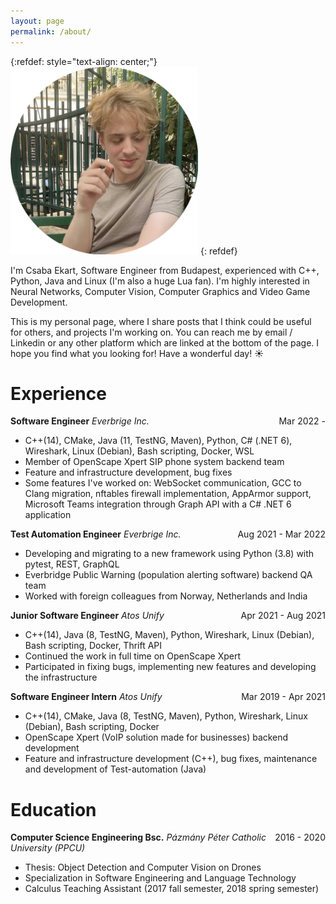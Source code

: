 ```yaml
---
layout: page
permalink: /about/
---
```

<!-- 
{:refdef: style="text-align: center;"}
![My image Name](/images/sajat_kep.png =300x)
{: refdef}-->
{:refdef: style="text-align: center;"}
<img src="/images/sajat_kep.png" height="300" class="center"/>
{: refdef}

I'm Csaba Ekart, Software Engineer from Budapest, experienced with C++, Python, Java and Linux (I'm also a huge Lua fan). I'm highly interested in Neural Networks, Computer Vision, Computer Graphics and Video Game Development.

This is my personal page, where I share posts that I think could be useful for others, and projects I'm working on. You can reach me by email / Linkedin or any other platform which are linked at the bottom of the page.
I hope you find what you looking for! Have a wonderful day! ☀️

# Experience

<p style="text-align:left;">
    <strong>Software Engineer</strong>
    <span style="float:right;">
        Mar 2022 -
    </span>
    <em>Everbrige Inc.</em>
    <br>
     <ul>
        <li>C++(14), CMake, Java (11, TestNG, Maven), Python, C# (.NET 6), Wireshark, Linux (Debian), Bash scripting, Docker, WSL</li>
        <li>Member of OpenScape Xpert SIP phone system backend team</li>
        <li>Feature and infrastructure development, bug fixes </li>
        <li>Some features I've worked on: WebSocket communication, GCC to Clang migration, nftables firewall implementation, AppArmor support, Microsoft Teams integration through Graph API with a C# .NET 6 application </li>
    </ul> 
</p>
<p style="text-align:left;">
    <strong>Test Automation Engineer</strong>
    <span style="float:right;">
        Aug 2021 - Mar 2022
    </span>
    <em>Everbrige Inc.</em>
    <br>
     <ul>
        <li>Developing and migrating to a new framework using Python (3.8) with pytest, REST, GraphQL</li>
        <li>Everbridge Public Warning (population alerting software) backend QA team</li>
        <li>Worked with foreign colleagues from Norway, Netherlands and India</li>
    </ul> 
</p>
<p style="text-align:left;">
    <strong>Junior Software Engineer</strong>
    <span style="float:right;">
        Apr 2021 - Aug 2021
    </span>
    <em>Atos Unify</em>
    <br>
     <ul>
        <li>C++(14), Java (8, TestNG, Maven), Python, Wireshark, Linux (Debian), Bash scripting, Docker, Thrift API</li>
        <li>Continued the work in full time on OpenScape Xpert </li>
        <li>Participated in fixing bugs, implementing new features and developing the infrastructure</li>
    </ul> 
</p>
<p style="text-align:left;">
    <strong>Software Engineer Intern</strong>
    <span style="float:right;">
        Mar 2019 - Apr 2021
    </span>
    <em>Atos Unify</em>
    <br>
     <ul>
        <li>C++(14), CMake, Java (8, TestNG, Maven), Python, Wireshark, Linux (Debian), Bash scripting, Docker</li>
        <li>OpenScape Xpert (VoIP solution made for businesses) backend development</li>
        <li>Feature and infrastructure development (C++), bug fixes, maintenance and development of Test-automation (Java)</li>
    </ul> 
</p>

# Education

<p style="text-align:left;">
    <strong>Computer Science Engineering Bsc.</strong>
    <span style="float:right;">
        2016 - 2020
    </span>
    <em>Pázmány Péter Catholic University (PPCU)</em>
    <br>
     <ul>
        <li>Thesis: Object Detection and Computer Vision on Drones</li>
        <li>Specialization in Software Engineering and Language Technology</li>
        <li>Calculus Teaching Assistant (2017 fall semester, 2018 spring semester)</li>
    </ul> 
</p>

